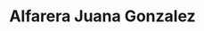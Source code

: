---
title: "Alfarera Juana Gonzalez"
url: /melipilla-pomaire/alfarera-juana-gonzalez/
shop: Töpferei
---